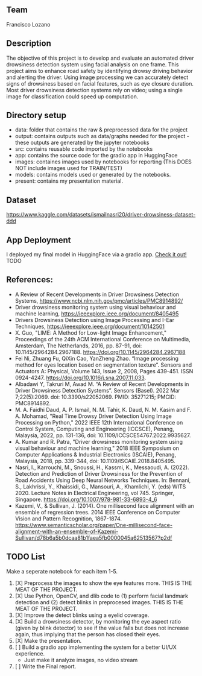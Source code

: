 ## Team
Francisco Lozano

## Description
The objective of this project is to develop and evaluate an automated driver drowsiness detection system using facial analysis on one frame. This project aims to enhance road safety by identifying drowsy driving behavior and alerting the driver. Using image processing we can accurately detect signs of drowsiness based on facial features, such as eye closure duration. Most driver drowsiness detection systems rely on video; using a single image for classification could speed up computation.

## Directory setup
- data: folder that contains the raw & preprocessed data for the project  
- output: contains outputs such as data/graphs needed for the project - these outputs are generated by the jupyter notebooks  
- src: contains reusable code imported by the notebooks 
- app: contains the source code for the gradio app in HuggingFace
- images: containes images used by notebooks for reporting (This DOES NOT include images used for TRAIN/TEST)
- models: contains models used or generated by the notebooks.
- present: contains my presentation material.

## Dataset

https://www.kaggle.com/datasets/ismailnasri20/driver-drowsiness-dataset-ddd

## App Deployment
I deployed my final model in HuggingFace via a gradio app. [Check it out!]() TODO

## References: 

- A Review of Recent Developments in Driver Drowsiness Detection Systems, https://www.ncbi.nlm.nih.gov/pmc/articles/PMC8914892/ 
- Driver drowsiness monitoring system using visual behaviour and machine learning, https://ieeexplore.ieee.org/document/8405495 
- Drivers Drowsiness Detection using Image Processing and I-Ear Techniques, https://ieeexplore.ieee.org/document/10142501 
- X. Guo, "LIME: A Method for Low-light Image Enhancement," Proceedings of the 24th ACM International Conference on Multimedia, Amsterdam, The Netherlands, 2016, pp. 87-91, doi: 10.1145/2964284.2967188. https://doi.org/10.1145/2964284.2967188
- Fei Ni, Zhuang Fu, QiXin Cao, YanZheng Zhao. “Image processing method for eyes location based on segmentation texture”. Sensors and Actuators A: Physical, Volume 143, Issue 2, 2008, Pages 439-451. ISSN 0924-4247. https://doi.org/10.1016/j.sna.2007.11.033.
- Albadawi Y, Takruri M, Awad M. “A Review of Recent Developments in Driver Drowsiness Detection Systems”. Sensors (Basel). 2022 Mar 7;22(5):2069. doi: 10.3390/s22052069. PMID: 35271215; PMCID: PMC8914892.
- M. A. Faidhi Daud, A. P. Ismail, N. M. Tahir, K. Daud, N. M. Kasim and F. A. Mohamad, "Real Time Drowsy Driver Detection Using Image Processing on Python," 2022 IEEE 12th International Conference on Control System, Computing and Engineering (ICCSCE), Penang, Malaysia, 2022, pp. 131-136, doi: 10.1109/ICCSCE54767.2022.9935627.
- A. Kumar and R. Patra, "Driver drowsiness monitoring system using visual behaviour and machine learning," 2018 IEEE Symposium on Computer Applications & Industrial Electronics (ISCAIE), Penang, Malaysia, 2018, pp. 339-344, doi: 10.1109/ISCAIE.2018.8405495.
- Nasri, I., Karrouchi, M., Snoussi, H., Kassmi, K., Messaoudi, A. (2022). Detection and Prediction of Driver Drowsiness for the Prevention of Road Accidents Using Deep Neural Networks Techniques. In: Bennani, S., Lakhrissi, Y., Khaissidi, G., Mansouri, A., Khamlichi, Y. (eds) WITS 2020. Lecture Notes in Electrical Engineering, vol 745. Springer, Singapore. https://doi.org/10.1007/978-981-33-6893-4_6
- Kazemi, V., & Sullivan, J. (2014). One millisecond face alignment with an ensemble of regression trees. 2014 IEEE Conference on Computer Vision and Pattern Recognition, 1867-1874. https://www.semanticscholar.org/paper/One-millisecond-face-alignment-with-an-ensemble-of-Kazemi-Sullivan/d78b6a5b0dcaa81b1faea5fb0000045a62513567?p2df 

## TODO List

Make a seperate notebook for each item 1-5.

1. [X] Preprocess the images to show the eye features more. THIS IS THE MEAT OF THE PROJECT.
1. [X] Use Python, OpenCV, and dlib code to (1) perform facial landmark detection and (2) detect blinks in preprocesed images. THIS IS THE MEAT OF THE PROJECT.
1. [X] Improve the detect blinks using a eyelid coverage.
1. [X] Build a drowsiness detector, by monitoring the eye aspect ratio (given by blink detector) to see if the value falls but does not increase again, thus implying that the person has closed their eyes.
1. [X] Make the presentation.
1. [ ] Build a gradio app implementing the system for a better UI/UX experience.
    - Just make it analyze images, no video stream 
1. [ ] Write the Final report.

